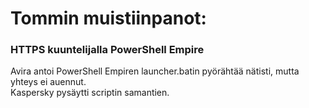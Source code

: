 # Tommin muistiinpanot:

### HTTPS kuuntelijalla PowerShell Empire

Avira antoi PowerShell Empiren launcher.batin pyörähtää nätisti, mutta yhteys ei auennut.  
Kaspersky pysäytti scriptin samantien.  

